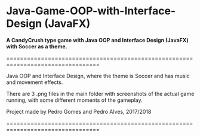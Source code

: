 # Java-Game-OOP-with-Interface-Design (JavaFX)
**A CandyCrush type game with Java OOP and Interface Design (JavaFX) with Soccer as a theme.**

=================================================================================

Java OOP and Interface Design, where the theme is Soccer and has music and movement effects.

There are 3 .png files in the main folder with screenshots of the actual game running, with some different moments of the gameplay.


Project made by Pedro Gomes and Pedro Alves, 2017/2018

=================================================================================
